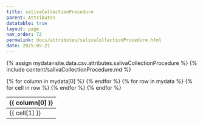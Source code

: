 ```yaml
---
title: salivaCollectionProcedure
parent: Attributes
datatable: true
layout: page
nav_order: 72
permalink: docs/attributes/salivaCollectionProcedure.html
date: 2025-05-21
---
```

{% assign mydata=site.data.csv.attributes.salivaCollectionProcedure %}
{% include content/salivaCollectionProcedure.md %}
<table id="myTable" class="display" style="width:100%">
    <thead>
    {% for column in mydata[0] %}
        <th>{{ column[0] }}</th>
    {% endfor %}
    </thead>
    <tbody>
    {% for row in mydata %}
        <tr>
        {% for cell in row %}
            <td>{{ cell[1] }}</td>
        {% endfor %}
        </tr>
    {% endfor %}
    </tbody>
</table>
<script type="text/javascript">
  $(document).ready(function () {
    $('#myTable').DataTable({
      responsive: true,
      deferRender: false,
      paging: false,
      order: [],
    });
  });
</script>
